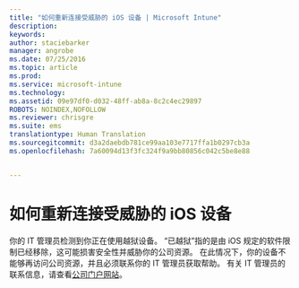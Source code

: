 ```yaml
---
title: "如何重新连接受威胁的 iOS 设备 | Microsoft Intune"
description: 
keywords: 
author: staciebarker
manager: angrobe
ms.date: 07/25/2016
ms.topic: article
ms.prod: 
ms.service: microsoft-intune
ms.technology: 
ms.assetid: 09e97df0-d032-48ff-ab8a-8c2c4ec29897
ROBOTS: NOINDEX,NOFOLLOW
ms.reviewer: chrisgre
ms.suite: ems
translationtype: Human Translation
ms.sourcegitcommit: d3a2daebdb781ce99aa103e7717ffa1b0297cb3a
ms.openlocfilehash: 7a60094d13f3fc324f9a9bb80856c042c5be8e88


---
```


# 如何重新连接受威胁的 iOS 设备
你的 IT 管理员检测到你正在使用越狱设备。 “已越狱”指的是由 iOS 规定的软件限制已经移除，这可能损害安全性并威胁你的公司资源。 在此情况下，你的设备不能够再访问公司资源，并且必须联系你的 IT 管理员获取帮助。 有关 IT 管理员的联系信息，请查看[公司门户网站](http://portal.manage.microsoft.com)。



<!--HONumber=Aug16_HO4-->


